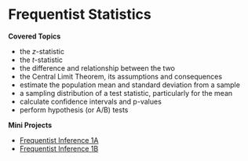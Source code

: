 <h1>Frequentist Statistics</h1>

**Covered Topics**
* the _z_-statistic
* the _t_-statistic
* the difference and relationship between the two
* the Central Limit Theorem, its assumptions and consequences
* estimate the population mean and standard deviation from a sample
* a sampling distribution of a test statistic, particularly for the mean
* calculate confidence intervals and p-values
* perform hypothesis (or A/B) tests

**Mini Projects**
* [Frequentist Inference 1A](https://github.com/nphan20181/Springboard-Data-Science-Career-Track/blob/master/frequentist_statistics/inferential_statistics_1a-Q6.25.ipynb)
* [Frequentist Inference 1B](https://github.com/nphan20181/Springboard-Data-Science-Career-Track/blob/master/frequentist_statistics/inferential_statistics_1b-Q6.25.ipynb)
